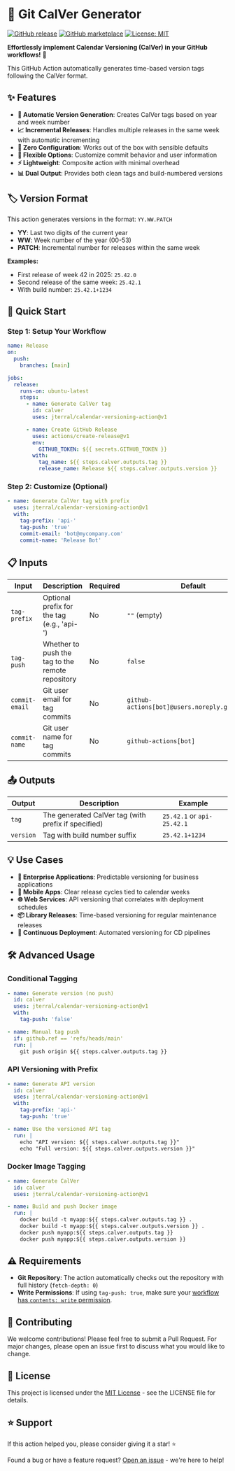 # 📅 Git CalVer Generator

[![GitHub release](https://img.shields.io/github/release/jterral/calendar-versioning-action.svg)](https://github.com/jterral/calendar-versioning-action/releases)
[![GitHub marketplace](https://img.shields.io/badge/marketplace-git--calver--generator-blue?logo=github)](https://github.com/marketplace/actions/git-calver-generator)
[![License: MIT](https://img.shields.io/badge/License-MIT-yellow.svg)](https://opensource.org/licenses/MIT)

**Effortlessly implement Calendar Versioning (CalVer) in your GitHub workflows!** 🚀

This GitHub Action automatically generates time-based version tags following the CalVer format.

## ✨ Features

- **🔄 Automatic Version Generation**: Creates CalVer tags based on year and week number
- **📈 Incremental Releases**: Handles multiple releases in the same week with automatic incrementing
- **🎯 Zero Configuration**: Works out of the box with sensible defaults
- **🔧 Flexible Options**: Customize commit behavior and user information
- **⚡ Lightweight**: Composite action with minimal overhead
- **📊 Dual Output**: Provides both clean tags and build-numbered versions

## 🏷️ Version Format

This action generates versions in the format: `YY.WW.PATCH`

- **YY**: Last two digits of the current year
- **WW**: Week number of the year (00-53)
- **PATCH**: Incremental number for releases within the same week

**Examples:**

- First release of week 42 in 2025: `25.42.0`
- Second release of the same week: `25.42.1`
- With build number: `25.42.1+1234`

## 🚀 Quick Start

### Step 1: Setup Your Workflow

```yaml
name: Release
on:
  push:
    branches: [main]

jobs:
  release:
    runs-on: ubuntu-latest
    steps:
      - name: Generate CalVer tag
        id: calver
        uses: jterral/calendar-versioning-action@v1

      - name: Create GitHub Release
        uses: actions/create-release@v1
        env:
          GITHUB_TOKEN: ${{ secrets.GITHUB_TOKEN }}
        with:
          tag_name: ${{ steps.calver.outputs.tag }}
          release_name: Release ${{ steps.calver.outputs.version }}
```

### Step 2: Customize (Optional)

```yaml
- name: Generate CalVer tag with prefix
  uses: jterral/calendar-versioning-action@v1
  with:
    tag-prefix: 'api-'
    tag-push: 'true'
    commit-email: 'bot@mycompany.com'
    commit-name: 'Release Bot'
```

## 📋 Inputs

| Input | Description | Required | Default |
|-------|-------------|----------|---------|
| `tag-prefix` | Optional prefix for the tag (e.g., 'api-') | No | `""` (empty) |
| `tag-push` | Whether to push the tag to the remote repository | No | `false` |
| `commit-email` | Git user email for tag commits | No | `github-actions[bot]@users.noreply.github.com` |
| `commit-name` | Git user name for tag commits | No | `github-actions[bot]` |

## 📤 Outputs

| Output | Description | Example |
|--------|-------------|---------|
| `tag` | The generated CalVer tag (with prefix if specified) | `25.42.1` or `api-25.42.1` |
| `version` | Tag with build number suffix | `25.42.1+1234` |

## 💡 Use Cases

- **🏢 Enterprise Applications**: Predictable versioning for business applications
- **📱 Mobile Apps**: Clear release cycles tied to calendar weeks
- **🌐 Web Services**: API versioning that correlates with deployment schedules
- **📦 Library Releases**: Time-based versioning for regular maintenance releases
- **🔄 Continuous Deployment**: Automated versioning for CD pipelines

## 🛠️ Advanced Usage

### Conditional Tagging

```yaml
- name: Generate version (no push)
  id: calver
  uses: jterral/calendar-versioning-action@v1
  with:
    tag-push: 'false'

- name: Manual tag push
  if: github.ref == 'refs/heads/main'
  run: |
    git push origin ${{ steps.calver.outputs.tag }}
```

### API Versioning with Prefix

```yaml
- name: Generate API version
  id: calver
  uses: jterral/calendar-versioning-action@v1
  with:
    tag-prefix: 'api-'
    tag-push: 'true'

- name: Use the versioned API tag
  run: |
    echo "API version: ${{ steps.calver.outputs.tag }}"
    echo "Full version: ${{ steps.calver.outputs.version }}"
```

### Docker Image Tagging

```yaml
- name: Generate CalVer
  id: calver
  uses: jterral/calendar-versioning-action@v1

- name: Build and push Docker image
  run: |
    docker build -t myapp:${{ steps.calver.outputs.tag }} .
    docker build -t myapp:${{ steps.calver.outputs.version }} .
    docker push myapp:${{ steps.calver.outputs.tag }}
    docker push myapp:${{ steps.calver.outputs.version }}
```

## ⚠️ Requirements

- **Git Repository**: The action automatically checks out the repository with full history (`fetch-depth: 0`)
- **Write Permissions**: If using `tag-push: true`, make sure your [workflow has `contents: write` permission](https://docs.github.com/en/actions/using-jobs/assigning-permissions-to-jobs).

## 🤝 Contributing

We welcome contributions! Please feel free to submit a Pull Request. For major changes, please open an issue first to discuss what you would like to change.

## 📄 License

This project is licensed under the [MIT License](LICENSE) - see the LICENSE file for details.

## ⭐ Support

If this action helped you, please consider giving it a star! ⭐

Found a bug or have a feature request? [Open an issue](https://github.com/jterral/calendar-versioning-action/issues) - we're here to help!
